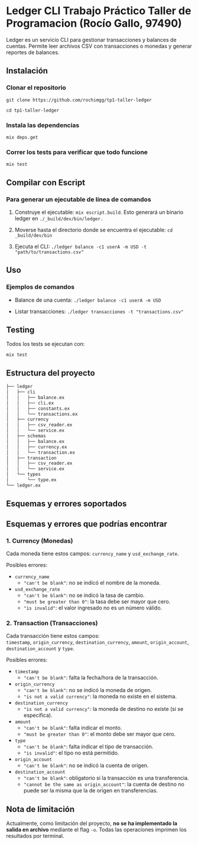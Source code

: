 # Ledger CLI Trabajo Práctico Taller de Programacion (Rocío Gallo, 97490)

Ledger es un servicio CLI para gestionar transacciones y balances de cuentas. Permite leer archivos CSV con transacciones o monedas y generar reportes de balances.

## Instalación

### Clonar el repositorio

`git clone https://github.com/rochimgg/tp1-taller-ledger`

`cd tp1-taller-ledger`

### Instala las dependencias

`mix deps.get`

### Correr los tests para verificar que todo funcione

`mix test`

## Compilar con Escript

### Para generar un ejecutable de línea de comandos

1. Construye el ejecutable: `mix escript.build`. Esto generará un binario ledger en `./_build/dev/bin/ledger.`

2. Moverse hasta el directorio donde se encuentra el ejecutable: `cd _build/dev/bin`

3. Ejecuta el CLI: `./ledger balance -c1 userA -m USD -t "path/to/transactions.csv"`

## Uso

### Ejemplos de comandos

- Balance de una cuenta: `./ledger balance -c1 userA -m USD`

- Listar transacciones: `./ledger transacciones -t "transactions.csv"`

## Testing

Todos los tests se ejecutan con:

`mix test`

## Estructura del proyecto

``` bash
├── ledger
│   ├── cli
│   │   ├── balance.ex
│   │   ├── cli.ex
│   │   ├── constants.ex
│   │   └── transactions.ex
│   ├── currency
│   │   ├── csv_reader.ex
│   │   └── service.ex
│   ├── schemas
│   │   ├── balance.ex
│   │   ├── currency.ex
│   │   └── transaction.ex
│   ├── transaction
│   │   ├── csv_reader.ex
│   │   └── service.ex
│   └── types
│       └── type.ex
└── ledger.ex
```

## Esquemas y errores soportados

## Esquemas y errores que podrías encontrar

### 1. Currency (Monedas)

Cada moneda tiene estos campos: `currency_name` y `usd_exchange_rate`.  

Posibles errores:

- `currency_name`  
  - `"can't be blank"`: no se indicó el nombre de la moneda.
- `usd_exchange_rate`  
  - `"can't be blank"`: no se indicó la tasa de cambio.  
  - `"must be greater than 0"`: la tasa debe ser mayor que cero.  
  - `"is invalid"`: el valor ingresado no es un número válido.

### 2. Transaction (Transacciones)

Cada transacción tiene estos campos:  
`timestamp`, `origin_currency`, `destination_currency`, `amount`, `origin_account`, `destination_account` y `type`.  

Posibles errores:

- `timestamp`  
  - `"can't be blank"`: falta la fecha/hora de la transacción.
- `origin_currency`  
  - `"can't be blank"`: no se indicó la moneda de origen.  
  - `"is not a valid currency"`: la moneda no existe en el sistema.
- `destination_currency`  
  - `"is not a valid currency"`: la moneda de destino no existe (si se especifica).
- `amount`  
  - `"can't be blank"`: falta indicar el monto.  
  - `"must be greater than 0"`: el monto debe ser mayor que cero.
- `type`  
  - `"can't be blank"`: falta indicar el tipo de transacción.  
  - `"is invalid"`: el tipo no está permitido.
- `origin_account`  
  - `"can't be blank"`: no se indicó la cuenta de origen.
- `destination_account`  
  - `"can't be blank"`: obligatorio si la transacción es una transferencia.  
  - `"cannot be the same as origin_account"`: la cuenta de destino no puede ser la misma que la de origen en transferencias.
  
## Nota de limitación

Actualmente, como limitación del proyecto, **no se ha implementado la salida en archivo** mediante el flag `-o`. Todas las operaciones imprimen los resultados por terminal.
